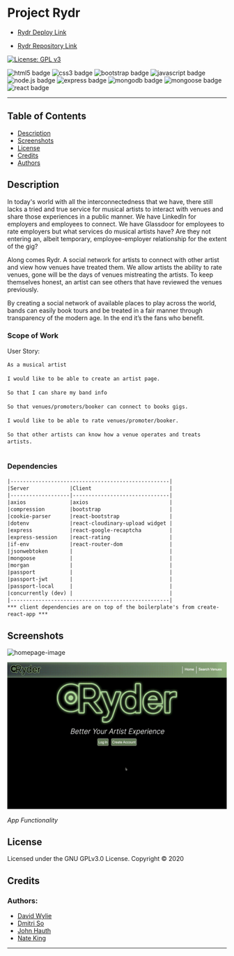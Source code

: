 # Project Rydr


* [Rydr Deploy Link](https://rydr.vps.natemking.dev/)

* [Rydr Repository Link](https://github.com/natemking/rydr)

[![License: GPL v3](https://img.shields.io/badge/License-GPLv3-blue.svg)](https://github.com/natemking/rydr/blob/main/LICENSE)

![html5 badge](https://img.shields.io/badge/html5%20-%23E34F26.svg?&style=flat&logo=html5&logoColor=white)
![css3 badge](https://img.shields.io/badge/css3%20-%231572B6.svg?&style=flat&logo=css3&logoColor=white)
![bootstrap badge](https://img.shields.io/badge/bootstrap%20-%23563D7C.svg?&style=flat&logo=bootstrap&logoColor=white")
![javascript badge](https://img.shields.io/badge/javascript%20-%23323330.svg?&style=flat&logo=javascript&logoColor=%23F7DF1E)
![node.js badge](https://img.shields.io/badge/Node.js%20-%2343853D.svg?&style=flat&logo=node.js&logoColor=white)
![express badge](https://img.shields.io/badge/Express.js%20-%23404d59.svg?&style=flat&logo=node.js&logoColor=white)
![mongodb badge](https://img.shields.io/badge/MongoDB-%234ea94b.svg?&style=flat&logo=mongodb&logoColor=white)
![mongoose badge](https://img.shields.io/badge/Mongoose-%23800.svg?&style=flat&logoColor=white)
![react badge](https://img.shields.io/badge/react%20-%2320232a.svg?&style=flat&logo=react&logoColor=%2361DAFB")


---
## Table of Contents
 * [Description](#description)
  * [Screenshots](#screenshots)
  * [License](#license)
  * [Credits](#credits)
  * [Authors](#authors)

## Description

In today's world with all the interconnectedness that we have, there still lacks a tried and true service for musical artists to interact with venues and share those experiences in a public manner. We have LinkedIn for employers and employees to connect. We have Glassdoor for employees to rate employers but what services do musical artists have? Are they not entering an, albeit temporary, employee-employer relationship for the extent of the gig? 

Along comes Rydr. A social network for artists to connect with other artist and view how venues have treated them. We allow artists the ability to rate venues, gone will be the days of venues mistreating the artists. To keep themselves honest, an artist can see others that have reviewed the venues previously.

By creating a social network of available places to play across the world, bands can easily book tours and be treated in a fair manner through transparency of the modern age. In the end it’s the fans who benefit. 


### Scope of Work

User Story:
```
As a musical artist 

I would like to be able to create an artist page.

So that I can share my band info

So that venues/promoters/booker can connect to books gigs.

I would like to be able to rate venues/promoter/booker.

So that other artists can know how a venue operates and treats artists.


``` 
<!-- 
### React

### MongoDB/Mongoose

### Node.js

### HTML/CSS -->

### Dependencies
```
|---------------------------------------------------|
|Server             |Client                         |
|-------------------|-------------------------------|
|axios              |axios                          |
|compression        |bootstrap                      |
|cookie-parser      |react-bootstrap                |
|dotenv             |react-cloudinary-upload widget |
|express            |react-google-recaptcha         |
|express-session    |react-rating                   |        
|if-env             |react-router-dom               |
|jsonwebtoken       |                               |     
|mongoose           |                               |
|morgan             |                               |
|passport           |                               |
|passport-jwt       |                               |
|passport-local     |                               |
|concurrently (dev) |                               |
|---------------------------------------------------|
*** client dependencies are on top of the boilerplate's from create-react-app ***
```

## Screenshots

![homepage-image](./client/public/imgs/RydrMainPage.jpg)

![app gif](./client/public/imgs/rydr.gif)
<br>

_App Functionality_
<br>


## License
Licensed under the GNU GPLv3.0 License. Copyright © 2020

## Credits

### Authors:
* [David Wylie](https://github.com/wyliedavid1984)
* [Dmitri So](https://github.com/dmitriso)
* [John Hauth](https://github.com/jkhauth)
* [Nate King](https://github.com/natemking)

<!-- * [Add a comma to map results if there are more then one result](https://stackoverflow.com/questions/47881767/how-to-add-a-comma-in-array-map-after-every-element-except-last-element-in-react)

* [Find and update sub document](https://stackoverflow.com/questions/48494416/get-child-element-from-event-target)

* [Creating relationships w/ Mongoose](https://dev.to/oluseyeo/how-to-create-relationships-with-mongoose-and-node-js-11c8)  

* [FindByIdAndUpdate $push in Mongoose](https://stackoverflow.com/questions/15621970/pushing-object-into-array-schema-in-mongoose)
* [Mongoose CRUD](https://coursework.vschool.io/mongoose-crud/)

* [Limit the most recent results in ascending order w/ Mongoose](https://stackoverflow.com/questions/39069491/how-to-get-last-5-docs-in-sequential-order) -->


---


